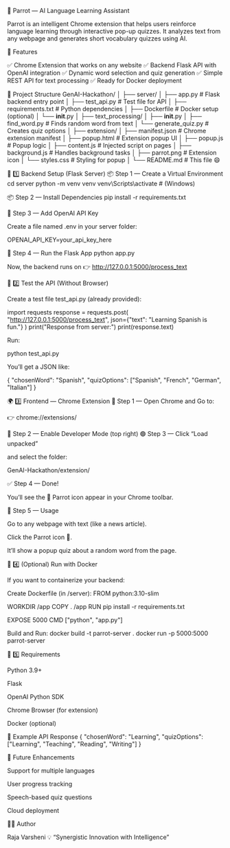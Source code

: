 🦜 Parrot — AI Language Learning Assistant

Parrot is an intelligent Chrome extension that helps users reinforce language learning through interactive pop-up quizzes.
It analyzes text from any webpage and generates short vocabulary quizzes using AI.

🧠 Features

✅ Chrome Extension that works on any website
✅ Backend Flask API with OpenAI integration
✅ Dynamic word selection and quiz generation
✅ Simple REST API for text processing
✅ Ready for Docker deployment

📁 Project Structure
GenAI-Hackathon/
│
├── server/
│   ├── app.py                # Flask backend entry point
│   ├── test_api.py           # Test file for API
│   ├── requirements.txt      # Python dependencies
│   ├── Dockerfile            # Docker setup (optional)
│   └── __init__.py
│
├── text_processing/
│   ├── __init__.py
│   ├── find_word.py          # Finds random word from text
│   └── generate_quiz.py      # Creates quiz options
│
├── extension/
│   ├── manifest.json         # Chrome extension manifest
│   ├── popup.html            # Extension popup UI
│   ├── popup.js              # Popup logic
│   ├── content.js            # Injected script on pages
│   ├── background.js         # Handles background tasks
│   ├── parrot.png            # Extension icon
│   └── styles.css            # Styling for popup
│
└── README.md                 # This file 😄

🧩 1️⃣ Backend Setup (Flask Server)
📦 Step 1 — Create a Virtual Environment
cd server
python -m venv venv
venv\Scripts\activate    # (Windows)

📦 Step 2 — Install Dependencies
pip install -r requirements.txt

🧠 Step 3 — Add OpenAI API Key

Create a file named .env in your server folder:

OPENAI_API_KEY=your_api_key_here

🚀 Step 4 — Run the Flask App
python app.py


Now, the backend runs on
👉 http://127.0.0.1:5000/process_text

🔎 2️⃣ Test the API (Without Browser)

Create a test file test_api.py (already provided):

import requests
response = requests.post(
    "http://127.0.0.1:5000/process_text",
    json={"text": "Learning Spanish is fun."}
)
print("Response from server:")
print(response.text)


Run:

python test_api.py


You’ll get a JSON like:

{
  "chosenWord": "Spanish",
  "quizOptions": ["Spanish", "French", "German", "Italian"]
}

🌍 3️⃣ Frontend — Chrome Extension
📁 Step 1 — Open Chrome and Go to:

👉 chrome://extensions/

📂 Step 2 — Enable Developer Mode (top right)
🟢 Step 3 — Click “Load unpacked”

and select the folder:

GenAI-Hackathon/extension/

✅ Step 4 — Done!

You’ll see the 🦜 Parrot icon appear in your Chrome toolbar.

🧠 Step 5 — Usage

Go to any webpage with text (like a news article).

Click the Parrot icon 🦜.

It’ll show a popup quiz about a random word from the page.

🐳 4️⃣ (Optional) Run with Docker

If you want to containerize your backend:

Create Dockerfile (in /server):
FROM python:3.10-slim

WORKDIR /app
COPY . /app
RUN pip install -r requirements.txt

EXPOSE 5000
CMD ["python", "app.py"]

Build and Run:
docker build -t parrot-server .
docker run -p 5000:5000 parrot-server

🧰 5️⃣ Requirements

Python 3.9+

Flask

OpenAI Python SDK

Chrome Browser (for extension)

Docker (optional)

💬 Example API Response
{
  "chosenWord": "Learning",
  "quizOptions": ["Learning", "Teaching", "Reading", "Writing"]
}

🌈 Future Enhancements

Support for multiple languages

User progress tracking

Speech-based quiz questions

Cloud deployment

👩‍💻 Author

Raja Varsheni
💡 “Synergistic Innovation with Intelligence”
